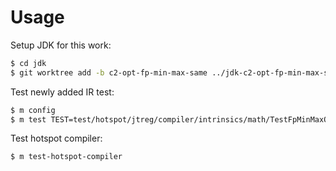 # Usage

Setup JDK for this work:

```bash
$ cd jdk
$ git worktree add -b c2-opt-fp-min-max-same ../jdk-c2-opt-fp-min-max-same topic.0314.c2-opt-fp-min-max-same
```

Test newly added IR test:

```bash
$ m config
$ m test TEST=test/hotspot/jtreg/compiler/intrinsics/math/TestFpMinMaxOpt.java
```

Test hotspot compiler:

```bash
$ m test-hotspot-compiler
```
